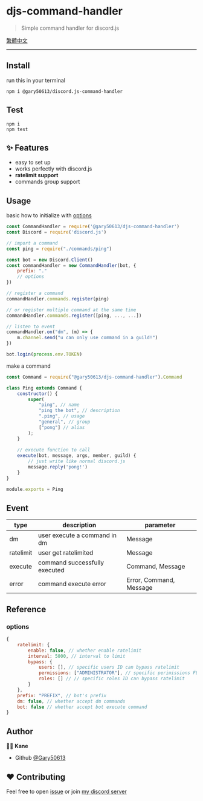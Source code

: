 # djs-command-handler
> Simple command handler for discord.js

[繁體中文](doc/README-zh.md)

***

## Install
run this in your terminal
```shell
npm i @gary50613/discord.js-command-handler
```

## Test
```shell
npm i
npm test
```

## ✨ Features

- easy to set up
- works perfectly with discord.js
- **ratelimit support**
- commands group support

## Usage
basic how to initialize with [options](#options)
```js
const CommandHandler = require('@gary50613/djs-command-handler')
const Discord = require('discord.js')

// import a command
const ping = require("./commands/ping")

const bot = new Discord.Client()
const commandHandler = new CommandHandler(bot, {
    prefix: "."
    // options
})

// register a command
commandHandler.commands.register(ping)

// or register multiple command at the same time
commandHandler.commands.register([ping, ..., ...])

// listen to event
commandHandler.on("dm", (m) => {
    m.channel.send("u can only use command in a guild!")
})

bot.login(process.env.TOKEN)
```

make a command
```js
const Command = require("@gary50613/djs-command-handler").Command

class Ping extends Command {
    constructor() {
        super(
            "ping", // name
            "ping the bot", // description
            ".ping", // usage
            "general", // group
            ["pong"] // alias
        );
    }
    
    // execute function to call
    execute(bot, message, args, member, guild) {
        // just write like normal discord.js
        message.reply('pong!')
    }
}

module.exports = Ping
```

## Event
type | description | parameter
---|---|---
dm | user execute a command in dm | Message
ratelimit | user get ratelimited | Message
execute | command successfully executed | Command, Message
error | command execute error | Error, Command, Message

## Reference
### options
```js
{
    ratelimit: {
        enable: false, // whether enable ratelimit
        interval: 5000, // interval to limit
        bypass: {
            users: [], // specific users ID can bypass ratelimit 
            permissions: ["ADMINISTRATOR"], // specific perimissions FLAG can bypass ratelimit
            roles: [] // // specific roles ID can bypass ratelimit
        }
    },
    prefix: "PREFIX", // bot's prefix
    dm: false, // whether accept dm commands
    bot: false // whether accept bot execute command  
}
```

## Author
🧑‍💻 **Kane**
- Github [@Gary50613](https://github.com/Gary50613)

## ❤️ Contributing
Feel free to open [issue](https://github.com/Gary50613/discordjs-command-handler/issues)
or join [my discord server](https://discord.gg/ct2ufag)